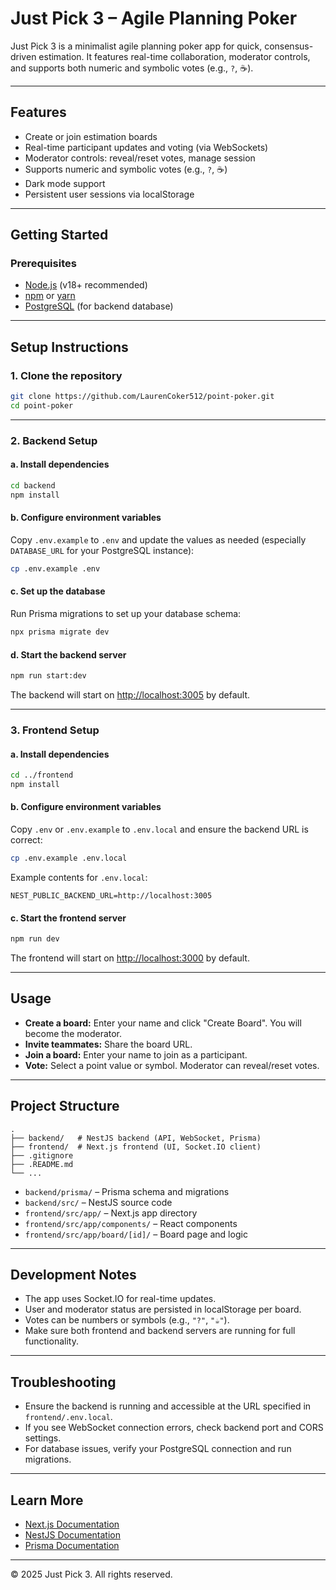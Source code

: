 # Just Pick 3 – Agile Planning Poker

Just Pick 3 is a minimalist agile planning poker app for quick, consensus-driven estimation. It features real-time collaboration, moderator controls, and supports both numeric and symbolic votes (e.g., `?`, ☕).

---

## Features

- Create or join estimation boards
- Real-time participant updates and voting (via WebSockets)
- Moderator controls: reveal/reset votes, manage session
- Supports numeric and symbolic votes (e.g., `?`, ☕)
- Dark mode support
- Persistent user sessions via localStorage

---

## Getting Started

### Prerequisites

- [Node.js](https://nodejs.org/) (v18+ recommended)
- [npm](https://www.npmjs.com/) or [yarn](https://yarnpkg.com/)
- [PostgreSQL](https://www.postgresql.org/) (for backend database)

---

## Setup Instructions

### 1. Clone the repository

```sh
git clone https://github.com/LaurenCoker512/point-poker.git
cd point-poker
```

---

### 2. Backend Setup

#### a. Install dependencies

```sh
cd backend
npm install
```

#### b. Configure environment variables

Copy `.env.example` to `.env` and update the values as needed (especially `DATABASE_URL` for your PostgreSQL instance):

```sh
cp .env.example .env
```

#### c. Set up the database

Run Prisma migrations to set up your database schema:

```sh
npx prisma migrate dev
```

#### d. Start the backend server

```sh
npm run start:dev
```

The backend will start on [http://localhost:3005](http://localhost:3005) by default.

---

### 3. Frontend Setup

#### a. Install dependencies

```sh
cd ../frontend
npm install
```

#### b. Configure environment variables

Copy `.env` or `.env.example` to `.env.local` and ensure the backend URL is correct:

```sh
cp .env.example .env.local
```

Example contents for `.env.local`:

```
NEST_PUBLIC_BACKEND_URL=http://localhost:3005
```

#### c. Start the frontend server

```sh
npm run dev
```

The frontend will start on [http://localhost:3000](http://localhost:3000) by default.

---

## Usage

- **Create a board:** Enter your name and click "Create Board". You will become the moderator.
- **Invite teammates:** Share the board URL.
- **Join a board:** Enter your name to join as a participant.
- **Vote:** Select a point value or symbol. Moderator can reveal/reset votes.

---

## Project Structure

```
.
├── backend/   # NestJS backend (API, WebSocket, Prisma)
├── frontend/  # Next.js frontend (UI, Socket.IO client)
├── .gitignore
├── .README.md
└── ...
```

- `backend/prisma/` – Prisma schema and migrations
- `backend/src/` – NestJS source code
- `frontend/src/app/` – Next.js app directory
- `frontend/src/app/components/` – React components
- `frontend/src/app/board/[id]/` – Board page and logic

---

## Development Notes

- The app uses Socket.IO for real-time updates.
- User and moderator status are persisted in localStorage per board.
- Votes can be numbers or symbols (e.g., `"?"`, `"☕"`).
- Make sure both frontend and backend servers are running for full functionality.

---

## Troubleshooting

- Ensure the backend is running and accessible at the URL specified in `frontend/.env.local`.
- If you see WebSocket connection errors, check backend port and CORS settings.
- For database issues, verify your PostgreSQL connection and run migrations.

---

## Learn More

- [Next.js Documentation](https://nextjs.org/docs)
- [NestJS Documentation](https://docs.nestjs.com)
- [Prisma Documentation](https://www.prisma.io/docs)

---

© 2025 Just Pick 3. All rights reserved.
